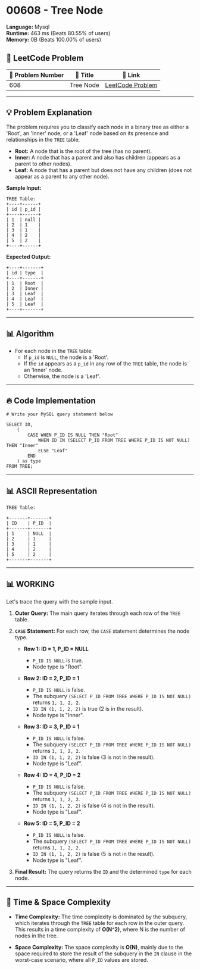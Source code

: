 # 00608 - Tree Node
    
**Language:** Mysql  
**Runtime:** 463 ms (Beats 80.55% of users)  
**Memory:** 0B (Beats 100.00% of users)  

## 📝 **LeetCode Problem**

| 🔢 Problem Number | 📌 Title    | 🔗 Link                                    |
| ------------------ | ------------- | ------------------------------------------ |
| 608                | Tree Node   | [LeetCode Problem](https://leetcode.com/problems/tree-node/) |

---

## 💡 **Problem Explanation**

The problem requires you to classify each node in a binary tree as either a 'Root', an 'Inner' node, or a 'Leaf' node based on its presence and relationships in the `TREE` table.

*   **Root:** A node that is the root of the tree (has no parent).
*   **Inner:** A node that has a parent and also has children (appears as a parent to other nodes).
*   **Leaf:** A node that has a parent but does not have any children (does not appear as a parent to any other node).

**Sample Input:**

```
TREE Table:
+----+------+
| id | p_id |
+----+------+
| 1  | null |
| 2  | 1    |
| 3  | 1    |
| 4  | 2    |
| 5  | 2    |
+----+------+
```

**Expected Output:**

```
+----+-------+
| id | type  |
+----+-------+
| 1  | Root  |
| 2  | Inner |
| 3  | Leaf  |
| 4  | Leaf  |
| 5  | Leaf  |
+----+-------+
```

---

## 📊 **Algorithm**

*   For each node in the `TREE` table:
    *   If `p_id` is `NULL`, the node is a 'Root'.
    *   If the `id` appears as a `p_id` in any row of the `TREE` table, the node is an 'Inner' node.
    *   Otherwise, the node is a 'Leaf'.

---

## 🔥 **Code Implementation**

```mysql
# Write your MySQL query statement below

SELECT ID,
    (
        CASE WHEN P_ID IS NULL THEN "Root"
            WHEN ID IN (SELECT P_ID FROM TREE WHERE P_ID IS NOT NULL) THEN "Inner"
            ELSE "Leaf"
        END
    ) as type
FROM TREE;
```

---

## 📊 **ASCII Representation**

```
TREE Table:

+-------+-------+
| ID    | P_ID  |
+-------+-------+
| 1     | NULL  |
| 2     | 1     |
| 3     | 1     |
| 4     | 2     |
| 5     | 2     |
+-------+-------+
```

---

## 📊 **WORKING**

Let's trace the query with the sample input.

1.  **Outer Query:**  The main query iterates through each row of the `TREE` table.

2.  **`CASE` Statement:**  For each row, the `CASE` statement determines the node type.

    *   **Row 1: ID = 1, P_ID = NULL**
        *   `P_ID IS NULL` is true.
        *   Node type is "Root".

    *   **Row 2: ID = 2, P_ID = 1**
        *   `P_ID IS NULL` is false.
        *   The subquery `(SELECT P_ID FROM TREE WHERE P_ID IS NOT NULL)` returns `1, 1, 2, 2`.
        *   `ID IN (1, 1, 2, 2)` is true (2 is in the result).
        *   Node type is "Inner".

    *   **Row 3: ID = 3, P_ID = 1**
        *   `P_ID IS NULL` is false.
        *   The subquery `(SELECT P_ID FROM TREE WHERE P_ID IS NOT NULL)` returns `1, 1, 2, 2`.
        *   `ID IN (1, 1, 2, 2)` is false (3 is not in the result).
        *   Node type is "Leaf".

    *   **Row 4: ID = 4, P_ID = 2**
        *   `P_ID IS NULL` is false.
        *   The subquery `(SELECT P_ID FROM TREE WHERE P_ID IS NOT NULL)` returns `1, 1, 2, 2`.
        *   `ID IN (1, 1, 2, 2)` is false (4 is not in the result).
        *   Node type is "Leaf".

    *   **Row 5: ID = 5, P_ID = 2**
        *   `P_ID IS NULL` is false.
        *   The subquery `(SELECT P_ID FROM TREE WHERE P_ID IS NOT NULL)` returns `1, 1, 2, 2`.
        *   `ID IN (1, 1, 2, 2)` is false (5 is not in the result).
        *   Node type is "Leaf".

3.  **Final Result:** The query returns the `ID` and the determined `type` for each node.

---

## 🚀 **Time & Space Complexity**

*   **Time Complexity:** The time complexity is dominated by the subquery, which iterates through the `TREE` table for each row in the outer query. This results in a time complexity of **O(N^2)**, where N is the number of nodes in the tree.

*   **Space Complexity:** The space complexity is **O(N)**, mainly due to the space required to store the result of the subquery in the `IN` clause in the worst-case scenario, where all `P_ID` values are stored.
    